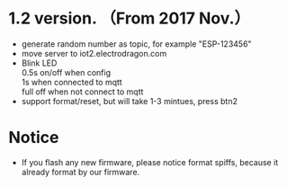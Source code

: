 # 1.2 version. （From 2017 Nov.）
* generate random number as topic, for example "ESP-123456"
* move server to iot2.electrodragon.com
* Blink LED <br>
0.5s on/off when config  
1s when connected to mqtt   
full off when not connect to mqtt  
* support format/reset, but will take 1-3 mintues, press btn2

# Notice
* If you flash any new firmware, please notice format spiffs, because it already format by our firmware.